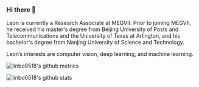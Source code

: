 ### Hi there 👋

Leon is currently a Research Associate at MEGVII. Prior to joining MEGVII, he received his master's degree from Beijing University of Posts and Telecommunications and the University of Texas at Arlington, and his bachelor's degree from Nanjing University of Science and Technology.

Leon’s interests are computer vision, deep learning, and machine learning.

![linbo0518's github metrics](https://metrics.lecoq.io/linbo0518?template=classic&config.timezone=Asia%2FShanghai)

![linbo0518's github stats](https://github-readme-stats.vercel.app/api?username=linbo0518&show_icons=true&hide_border=true)
